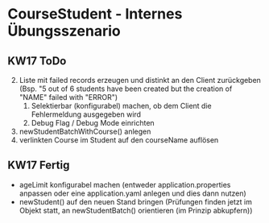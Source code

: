 # CourseStudent - Internes Übungsszenario

## KW17 ToDo

2. Liste mit failed records erzeugen und distinkt an den Client zurückgeben (Bsp. "5 out of 6 students have been created but the creation of "NAME" failed with "ERROR")
   1. Selektierbar (konfigurabel) machen, ob dem Client die Fehlermeldung ausgegeben wird
   2. Debug Flag / Debug Mode einrichten
4. newStudentBatchWithCourse() anlegen
5. verlinkten Course im Student auf den courseName auflösen


## KW17 Fertig
- ageLimit konfigurabel machen (entweder application.properties anpassen oder eine application.yaml anlegen und dies dann nutzen)
- newStudent() auf den neuen Stand bringen (Prüfungen finden jetzt im Objekt statt, an newStudentBatch() orientieren (im Prinzip abkupfern))

